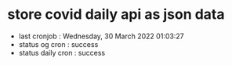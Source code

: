 # store covid daily api as json data

- last cronjob : Wednesday, 30 March 2022 01:03:27
- status og cron : success
- status daily cron : success
      
      